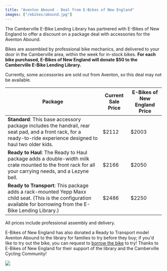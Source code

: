 ```yaml
---
title: "Aventon Abound - Deal from E-Bikes of New England"
images: ["/ebikes/abound.jpg"]
---
```


The Camberville E-Bike Lending Library has partnered with E-Bikes of New
England to offer a discount on a package deal with accessories for the Aventon
Abound.

Bikes are assembled by professional bike mechanics, and delivered to your door
in the Camberville area, within the week for in-stock bikes. **For each bike
purchased, E-Bikes of New England will donate $50 to the Camberville E-Bike
Lending Library.**

Currently, some accessories are sold out from Aventon, so this deal may not
be available. 

| Package | Current Sale Price | E-Bikes of New England Price |
| ------- | ------------------ | ---------------------------- |
| **Standard**: This base accessory package includes the handrail, rear seat pad, and a front rack, for a ready-to-ride experience designed to haul two older kids. | $2112 | $2003 |
| **Ready to Haul**: The Ready to Haul package adds a double-width milk crate mounted to the front rack for all your carrying needs, and a Lezyne bell. | $2166 | $2050 |
| **Ready to Transport**:  This package adds a rack-mounted Yepp Maxx child seat. (This is the configuration available for borrowing from the E-Bike Lending Library.) | $2486 |  $2250 |

All prices include professional assembly and delivery.

E-Bikes of New England has also donated a Ready to Transport model Aventon Abound to the library for families to try before they buy; if you'd like to try out the bike, you can request to [borrow the bike](https://forms.gle/WkBo3KS4jfbQtgAr7) to try! Thanks to E-Bikes of New England for their support of the library and the Camberville Cycling Community!


<img src="/ebikesne.jpg" />
